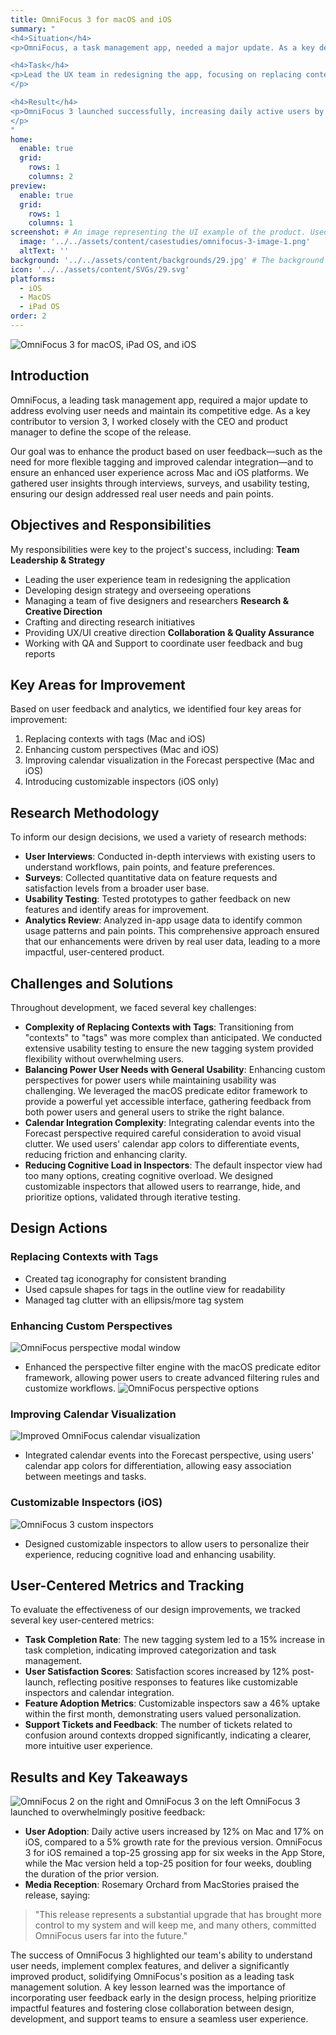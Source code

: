 ```yaml
---
title: OmniFocus 3 for macOS and iOS
summary: "
<h4>Situation</h4>
<p>OmniFocus, a task management app, needed a major update. As a key developer for version 3, I worked with the CEO and product manager to improve functionality and user experience across Mac and iOS platforms.</p>

<h4>Task</h4>
<p>Lead the UX team in redesigning the app, focusing on replacing contexts with tags, enhancing perspectives, improving calendar visualization, and making inspectors customizable on iOS.
</p>

<h4>Result</h4>  
<p>OmniFocus 3 launched successfully, increasing daily active users by 12% on Mac and 17% on iOS. It spent weeks as a top-25 grossing app in the App Store for both platforms, receiving positive feedback from users and media, solidifying its position as a leading task management solution.
</p>
"
home:
  enable: true
  grid:
    rows: 1
    columns: 2
preview:
  enable: true
  grid:
    rows: 1
    columns: 1
screenshot: # An image representing the UI example of the product. Used in preview cards
  image: '../../assets/content/casestudies/omnifocus-3-image-1.png'
  altText: ''
background: '../../assets/content/backgrounds/29.jpg' # The background image used for preview cards
icon: '../../assets/content/SVGs/29.svg'
platforms:
  - iOS
  - MacOS
  - iPad OS
order: 2
---
```


![OmniFocus 3 for macOS, iPad OS, and iOS](../../assets/content/casestudies/omnifocus-3-image-1.png)

## Introduction
OmniFocus, a leading task management app, required a major update to address evolving user needs and maintain its competitive edge. As a key contributor to version 3, I worked closely with the CEO and product manager to define the scope of the release. 

Our goal was to enhance the product based on user feedback—such as the need for more flexible tagging and improved calendar integration—and to ensure an enhanced user experience across Mac and iOS platforms. We gathered user insights through interviews, surveys, and usability testing, ensuring our design addressed real user needs and pain points.
## Objectives and Responsibilities
My responsibilities were key to the project's success, including:
**Team Leadership & Strategy**
- Leading the user experience team in redesigning the application
- Developing design strategy and overseeing operations
- Managing a team of five designers and researchers
**Research & Creative Direction**
- Crafting and directing research initiatives
- Providing UX/UI creative direction
**Collaboration & Quality Assurance**
- Working with QA and Support to coordinate user feedback and bug reports
## Key Areas for Improvement
Based on user feedback and analytics, we identified four key areas for improvement:
1. Replacing contexts with tags (Mac and iOS)
2. Enhancing custom perspectives (Mac and iOS)
3. Improving calendar visualization in the Forecast perspective (Mac and iOS)
4. Introducing customizable inspectors (iOS only)
## Research Methodology
To inform our design decisions, we used a variety of research methods:
- **User Interviews**: Conducted in-depth interviews with existing users to understand workflows, pain points, and feature preferences.
- **Surveys**: Collected quantitative data on feature requests and satisfaction levels from a broader user base.
- **Usability Testing**: Tested prototypes to gather feedback on new features and identify areas for improvement.
- **Analytics Review**: Analyzed in-app usage data to identify common usage patterns and pain points.
This comprehensive approach ensured that our enhancements were driven by real user data, leading to a more impactful, user-centered product.
## Challenges and Solutions
Throughout development, we faced several key challenges:
- **Complexity of Replacing Contexts with Tags**: Transitioning from "contexts" to "tags" was more complex than anticipated. We conducted extensive usability testing to ensure the new tagging system provided flexibility without overwhelming users.
- **Balancing Power User Needs with General Usability**: Enhancing custom perspectives for power users while maintaining usability was challenging. We leveraged the macOS predicate editor framework to provide a powerful yet accessible interface, gathering feedback from both power users and general users to strike the right balance.
- **Calendar Integration Complexity**: Integrating calendar events into the Forecast perspective required careful consideration to avoid visual clutter. We used users' calendar app colors to differentiate events, reducing friction and enhancing clarity.
- **Reducing Cognitive Load in Inspectors**: The default inspector view had too many options, creating cognitive overload. We designed customizable inspectors that allowed users to rearrange, hide, and prioritize options, validated through iterative testing.
## Design Actions
### Replacing Contexts with Tags
- Created tag iconography for consistent branding
- Used capsule shapes for tags in the outline view for readability
- Managed tag clutter with an ellipsis/more tag system
### Enhancing Custom Perspectives
![OmniFocus perspective modal window](../../assets/content/casestudies/omnifocus-3-perspectives-1.png)
- Enhanced the perspective filter engine with the macOS predicate editor framework, allowing power users to create advanced filtering rules and customize workflows.
![OmniFocus perspective options](../../assets/content/casestudies/omnifocus-3-perspectives-2.png)
### Improving Calendar Visualization
![Improved OmniFocus calendar visualization](../../assets/content/casestudies/omnifocu-calevents.png)
- Integrated calendar events into the Forecast perspective, using users' calendar app colors for differentiation, allowing easy association between meetings and tasks.
### Customizable Inspectors (iOS)
![OmniFocus 3 custom inspectors](../../assets/content/casestudies/omnifocus-3-custom-inspectors.png)
- Designed customizable inspectors to allow users to personalize their experience, reducing cognitive load and enhancing usability.
## User-Centered Metrics and Tracking
To evaluate the effectiveness of our design improvements, we tracked several key user-centered metrics:
- **Task Completion Rate**: The new tagging system led to a 15% increase in task completion, indicating improved categorization and task management.
- **User Satisfaction Scores**: Satisfaction scores increased by 12% post-launch, reflecting positive responses to features like customizable inspectors and calendar integration.
- **Feature Adoption Metrics**: Customizable inspectors saw a 46% uptake within the first month, demonstrating users valued personalization.
- **Support Tickets and Feedback**: The number of tickets related to confusion around contexts dropped significantly, indicating a clearer, more intuitive user experience.
## Results and Key Takeaways
![OmniFocus 2 on the right and OmniFocus 3 on the left](../../assets/content/casestudies/omnifocus-3-before-after.png)
OmniFocus 3 launched to overwhelmingly positive feedback:
- **User Adoption**: Daily active users increased by 12% on Mac and 17% on iOS, compared to a 5% growth rate for the previous version. OmniFocus 3 for iOS remained a top-25 grossing app for six weeks in the App Store, while the Mac version held a top-25 position for four weeks, doubling the duration of the prior version.
- **Media Reception**: Rosemary Orchard from MacStories praised the release, saying:

> "This release represents a substantial upgrade that has brought more control to my system and will keep me, and many others, committed OmniFocus users far into the future."

The success of OmniFocus 3 highlighted our team's ability to understand user needs, implement complex features, and deliver a significantly improved product, solidifying OmniFocus's position as a leading task management solution. A key lesson learned was the importance of incorporating user feedback early in the design process, helping prioritize impactful features and fostering close collaboration between design, development, and support teams to ensure a seamless user experience.